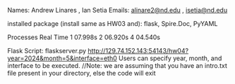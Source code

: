 Names: Andrew Linares , Ian Setia
Emails: alinare2@nd.edu , isetia@nd.edu

installed package (install same as HW03 and): flask, Spire.Doc, PyYAML

Processes   Real Time
1			07.998s
2           06.920s
4           04.540s

Flask Script: flaskserver.py
http://129.74.152.143:54143/hw04?year=2024&month=5&interface=eth0
Users can specify year, month, and interface to be executed.
//Note: we are assuming that you have an intro.txt file present in your directory, else the code will exit
